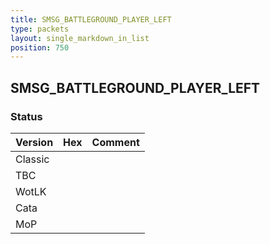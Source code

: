 ```yaml
---
title: SMSG_BATTLEGROUND_PLAYER_LEFT
type: packets
layout: single_markdown_in_list
position: 750
---
```


## SMSG_BATTLEGROUND_PLAYER_LEFT

### Status

Version | Hex | Comment
---------- | ---------- | ---------- 
Classic |  |  
TBC |  |  
WotLK |  |  
Cata |  |  
MoP |  |  
